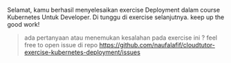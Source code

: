 Selamat, kamu berhasil menyelesaikan exercise Deployment dalam course Kubernetes Untuk Developer. Di tunggu di exercise selanjutnya. keep up the good work!

> ada pertanyaan atau menemukan kesalahan pada exercise ini ? feel free to open issue di repo https://github.com/naufalafif/cloudtutor-exercise-kubernetes-deployment/issues

